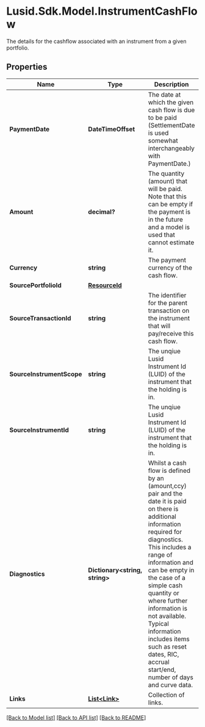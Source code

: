 # Lusid.Sdk.Model.InstrumentCashFlow
The details for the cashflow associated with an instrument from a given portfolio.

## Properties

Name | Type | Description | Notes
------------ | ------------- | ------------- | -------------
**PaymentDate** | **DateTimeOffset** | The date at which the given cash flow is due to be paid (SettlementDate is used somewhat interchangeably with PaymentDate.) | 
**Amount** | **decimal?** | The quantity (amount) that will be paid. Note that this can be empty if the payment is in the future and a model is used that cannot estimate it. | [optional] 
**Currency** | **string** | The payment currency of the cash flow. | 
**SourcePortfolioId** | [**ResourceId**](ResourceId.md) |  | 
**SourceTransactionId** | **string** | The identifier for the parent transaction on the instrument that will pay/receive this cash flow. | 
**SourceInstrumentScope** | **string** | The unqiue Lusid Instrument Id (LUID) of the instrument that the holding is in. | 
**SourceInstrumentId** | **string** | The unqiue Lusid Instrument Id (LUID) of the instrument that the holding is in. | 
**Diagnostics** | **Dictionary&lt;string, string&gt;** | Whilst a cash flow is defined by an (amount,ccy) pair and the date it is paid on there is additional information required for diagnostics. This includes a range of information and can be empty in the case of a simple cash quantity or where further information is not available. Typical information includes items such as reset dates, RIC, accrual start/end, number of days and curve data. | 
**Links** | [**List&lt;Link&gt;**](Link.md) | Collection of links. | [optional] 

[[Back to Model list]](../README.md#documentation-for-models) [[Back to API list]](../README.md#documentation-for-api-endpoints) [[Back to README]](../README.md)

